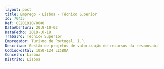 ```yaml
--- 
layout: post
title: Emprego - Lisboa - Técnico Superior
Id: 70435
Ref: OE201910/0080
DataAbertura: 2019-10-02
DataFecho: 2019-10-18
Trabalho: Técnico Superior
Empregador: Turismo de Portugal, I.P.
Descricao: Gestão de projetos de valorização de recursos da responsabilidade do Departamento, nomeadamente nas áreas do património cultural, turismo natureza, náutico, sustentabilidade, turismo inclusivo Acompanhamento ativo de grupos de trabalho temáticos, de âmbito nacional ou internacional, enquadrados nas competências do Departamento.
CodigoPostal: 1050-124 LISBOA
Concelho: Lisboa
Distrito: Lisboa
--- 
```

